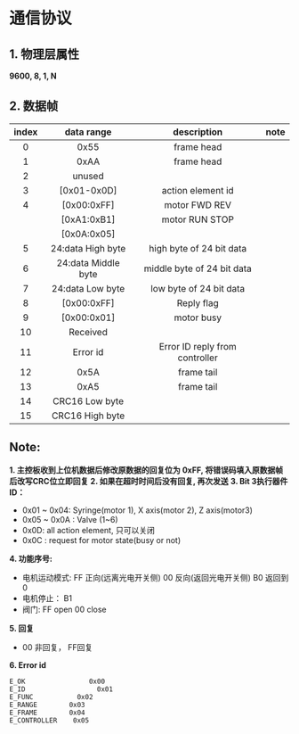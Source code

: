 #  通信协议

## 1. 物理层属性
**9600,  8,  1,  N**

## 2.  数据帧

| index | data range  | description | note |
| :------: |    :-------: |  :----:  |:----: | 
|0        |0x55  |frame head|            |
|1               |0xAA |frame head|            |
|2               |unused            |           |           |
|3           |[0x01-0x0D] |   action element id| |
|4           |[0x00:0xFF]  |       motor FWD REV|  |
|            |[0xA1:0xB1]    |     motor RUN STOP| |
|            |[0x0A:0x05]|      |      |
|5           |24:data High byte|high byte of 24 bit data||
|6           |24:data Middle byte|middle byte of 24 bit data||
|7           |24:data Low byte|low byte of 24 bit data||
|8           | [0x00:0xFF]  |          Reply flag||
|9           | [0x00:0x01] |           motor busy||
|10          | Received|||
|11          |    Error id|Error ID reply from controller||
|12          |   0x5A|frame tail||
|13          |   0xA5|frame tail| |
|14          |  CRC16 Low byte|||
|15          |  CRC16 High byte| | | |

## Note:
**1. 主控板收到上位机数据后修改原数据的回复位为 0xFF, 将错误码填入原数据帧后改写CRC位立即回复**
**2. 如果在超时时间后没有回复, 再次发送**
**3. Bit 3执行器件ID：**
* 0x01 ~ 0x04: Syringe(motor 1), X axis(motor 2), Z axis(motor3)
* 0x05 ~ 0x0A : Valve (1~6)
* 0x0D: all action element, 只可以关闭
* 0x0C : request for motor state(busy or not)

 **4. 功能序号:**
 * 电机运动模式: FF 正向(远离光电开关侧) 00 反向(返回光电开关侧) B0  返回到0
 * 电机停止： B1
 * 阀门: FF open 00 close

 **5. 回复**
 * 00 非回复， FF回复
 
 **6. Error id**

 ```
 E_OK                0x00
 E_ID                  0x01
 E_FUNC           0x02
 E_RANGE        0x03
 E_FRAME        0x04
 E_CONTROLLER    0x05

 ```
